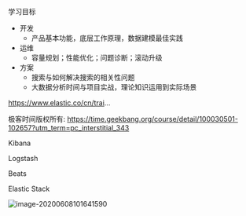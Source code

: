 学习目标

- 开发
  - 产品基本功能，底层工作原理，数据建模最佳实践
- 运维
  - 容量规划；性能优化；问题诊断；滚动升级
- 方案
  - 搜索与如何解决搜索的相关性问题
  - 大数据分析时间与项目实战，理论知识运用到实际场景



https://www.elastic.co/cn/trai...

极客时间版权所有: https://time.geekbang.org/course/detail/100030501-102657?utm_term=pc_interstitial_343



Kibana

Logstash

Beats

Elastic Stack

![image-20200608101641590](H:\MsbSpace\Zero\Record-document\Elasticsearch\IMAGE\ETL.png)